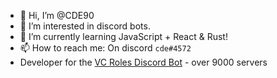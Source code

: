 - 👋 Hi, I’m @CDE90
- 👀 I’m interested in discord bots.
- 🌱 I’m currently learning JavaScript + React & Rust!
- 📫 How to reach me: On discord `cde#4572`
- Developer for the [VC Roles Discord Bot](https://github.com/CDESamBotDev/VCRoles) - over 9000 servers

<!---
CDE90/CDE90 is a ✨ special ✨ repository because its `README.md` (this file) appears on your GitHub profile.
You can click the Preview link to take a look at your changes.
--->
